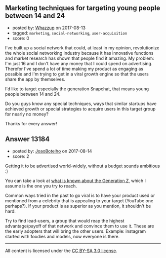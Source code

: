 ## Marketing techniques for targeting young people between 14 and 24

- posted by: [Whazzup](https://stackexchange.com/users/10578790/whazzup) on 2017-08-13
- tagged: `marketing`, `social-networking`, `user-acquisition`
- score: 0

I've built up a social network that could, at least in my opinion, revolutionize the whole social networking industry because it has innovative functions and market research has shown that people find it amazing. 
My problem: I'm just 16 and I don't have any money that I could spend on advertising. Therefor I've spend a lot of time making my product as engaging as possible and I'm trying to get in a viral growth engine so that the users share the app by themselves.

I'd like to target especially the generation Snapchat, that means young people between 14 and 24.

Do you guys know any special techniques, ways that similar startups have achieved growth or special strategies to acquire users in this target group for nearly no money?

Thanks for every answer!


## Answer 13184

- posted by: [JoaoBotelho](https://stackexchange.com/users/10374113/joaobotelho) on 2017-08-14
- score: 2

<p>Getting it to be advertised world-widely, without a budget sounds ambitious :)</p>

<p>You can take a look at <a href="http://www.huffingtonpost.com/george-beall/8-key-differences-between_b_12814200.html" rel="nofollow noreferrer">what is known about the Generation Z</a>, which I assume is the one you try to reach. </p>

<p>Common ways tried in the past to go viral is to have your product used or mentioned from a celebrity that is appealing to your target (YouTube one perhaps?). If your product is as superior as you mention, it shouldn't be hard.</p>

<p>Try to find lead-users, a group that would reap the highest advantage/payoff of that network and convince them to use it. These are the early adopters that will bring the other users. Example: instagram started with foodies and models, now everyone is there.</p>




---

All content is licensed under the [CC BY-SA 3.0 license](https://creativecommons.org/licenses/by-sa/3.0/).
